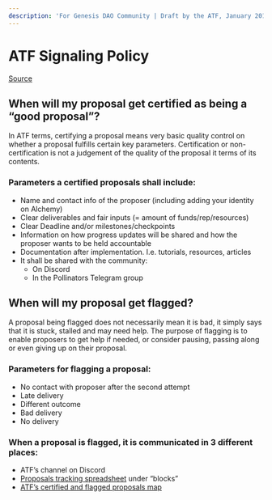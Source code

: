 ```yaml
---
description: 'For Genesis DAO Community | Draft by the ATF, January 2019'
---
```


# ATF Signaling Policy

[Source](https://docs.google.com/document/d/1EpXNsybTLibXuzb7zd105ZKis4_RK-0vwpgfuXgWyak/edit)

## When will my proposal get certified as being a “good proposal”?

In ATF terms, certifying a proposal means very basic quality control on whether a proposal fulfills certain key parameters. Certification or non-certification is not a judgement of the quality of the proposal it terms of its contents.

### Parameters a certified proposals shall include:

* Name and contact info of the proposer \(including adding your identity on Alchemy\)
* Clear deliverables and fair inputs \(= amount of funds/rep/resources\)
* Clear Deadline and/or milestones/checkpoints
* Information on how progress updates will be shared and how the proposer wants to be held accountable
* Documentation after implementation. I.e. tutorials, resources, articles
* It shall be shared with the community:
  * On Discord
  * In the Pollinators Telegram group

## When will my proposal get flagged?

A proposal being flagged does not necessarily mean it is bad, it simply says that it is stuck, stalled and may need help. The purpose of flagging is to enable proposers to get help if needed, or consider pausing, passing along or even giving up on their proposal.

### Parameters for flagging a proposal:

* No contact with proposer after the second attempt
* Late delivery
* Different outcome
* Bad delivery
* No delivery

### When a proposal is flagged, it is communicated in 3 different places:

* ATF’s channel on Discord
* [Proposals tracking spreadsheet](https://docs.google.com/spreadsheets/d/1FV8iz4ebZb4E3nXckzPsWy7IfhtsX3filkbX_gbPLNs/edit#gid=1504108070) under “blocks”
* [ATF’s certified and flagged proposals map](https://coggle.it/diagram/W7MUdTXvFIp-21YB/t/the-atf-logs/560bd637afa90aa8cbdd56dc50d877bb6e2a18c4554d395c64f4f4aecf020172)

